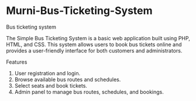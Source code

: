 # Murni-Bus-Ticketing-System
Bus ticketing system 

The Simple Bus Ticketing System is a basic web application built using PHP, HTML, and CSS. This system allows users to book bus tickets online and provides a user-friendly interface for both customers and administrators.

Features
1. User registration and login.
2. Browse available bus routes and schedules.
3. Select seats and book tickets.
4. Admin panel to manage bus routes, schedules, and bookings.


